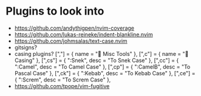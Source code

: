 # Plugins to look into
- https://github.com/andythigpen/nvim-coverage
- https://github.com/lukas-reineke/indent-blankline.nvim
- https://github.com/johmsalas/text-case.nvim
- gitsigns?
- casing plugins?
    ["<leader>,"] = { name = " Misc Tools" },
		["<leader>,c"] = { name = " Casing" },
		["<leader>,cs"] = { ":Snek<CR>", desc = "To Snek Case" },
		["<leader>,cc"] = { ":Camel<CR>", desc = "To Camel Case" },
		["<leader>,cp"] = { ":CamelB<CR>", desc = "To Pascal Case" },
		["<leader>,ck"] = { ":Kebab<CR>", desc = "To Kebab Case" },
		["<leader>,ce"] = { ":Screm<CR>", desc = "To Screm Case" },
- https://github.com/tpope/vim-fugitive

